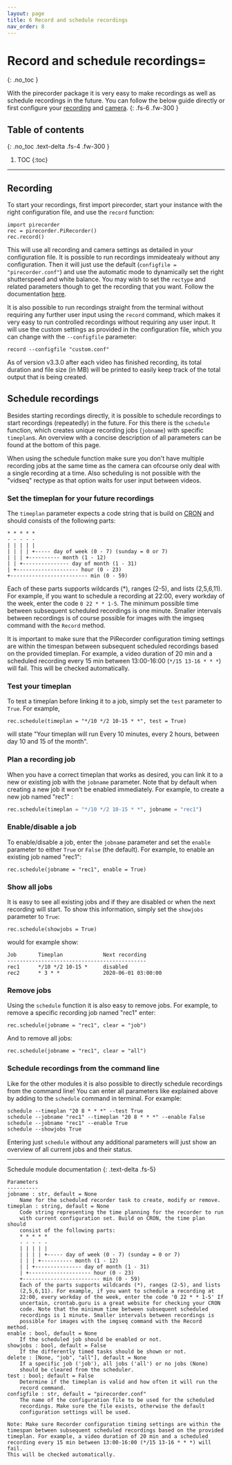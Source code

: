 ```yaml
---
layout: page
title: 6 Record and schedule recordings
nav_order: 8
---
```

# Record and schedule recordings=
{: .no_toc }

With the pirecorder package it is very easy to make recordings as well as schedule recordings in the future. You can follow the below guide directly or first configure your [recording](4-configure-recording-settings.md) and [camera](5-configure-camera-settings.md).
{: .fs-6 .fw-300 }

## Table of contents
{: .no_toc .text-delta .fs-4 .fw-300 }

1. TOC
{:toc}
---

## Recording
To start your recordings, first import pirecorder, start your instance with the right configuration file, and use the `record` function:

```
import pirecorder
rec = pirecorder.PiRecorder()
rec.record()
```

This will use all recording and camera settings as detailed in your configuration file. It is possible to run recordings immideatealy without any configuration. Then it will just use the default (`configfile = "pirecorder.conf"`) and use the automatic mode to dynamically set the right shutterspeed and white balance. You may wish to set the `rectype` and related parameters though to get the recording that you want. Follow the documentation [here](4-configure-recording-settings.md).

It is also possible to run recordings straight from the terminal without requiring any further user input using the `record` command, which makes it very easy to run controlled recordings without requiring any user input. It will use the custom settings as provided in the configuration file, which you can change with the `--configfile` parameter:

```
record --configfile "custom.conf"
```

As of version v3.3.0 after each video has finished recording, its total duration and file size (in MB) will be printed to easily keep track of the total output that is being created.

## Schedule recordings
Besides starting recordings directly, it is possible to schedule recordings to start recordings (repeatedly) in the future. For this there is the `schedule` function, which creates unique recording jobs (`jobname`) with specific `timeplan`s. An overview with a concise description of all parameters can be found at the bottom of this page.

When using the schedule function make sure you don't have multiple recording jobs at the same time as the camera can ofcourse only deal with a single recording at a time. Also scheduling is not possible with the "vidseq" rectype as that option waits for user input between videos.

### Set the timeplan for your future recordings
The `timeplan` parameter expects a code string that is build on [CRON](https://en.wikipedia.org/wiki/Cron) and should consists of the following parts:

```
* * * * *
- - - - -
| | | | |
| | | | +----- day of week (0 - 7) (sunday = 0 or 7)
| | | +---------- month (1 - 12)
| | +--------------- day of month (1 - 31)
| +-------------------- hour (0 - 23)
+------------------------- min (0 - 59)
```

Each of these parts supports wildcards (\*), ranges (2-5), and lists (2,5,6,11). For example, if you want to schedule a recording at 22:00, every workday of the week, enter the code `0 22 * * 1-5`. The minimum possible time between subsequent scheduled recordings is one minute. Smaller intervals between recordings is of course possible for images with the imgseq command with the `Record` method.

It is important to make sure that the PiRecorder configuration timing settings are within the timespan between subsequent scheduled recordings based on the provided timeplan. For example, a video duration of 20 min and a scheduled recording every 15 min between 13:00-16:00 (`*/15 13-16 * * *`) will fail. This will be checked automatically.

### Test your timeplan
To test a timeplan before linking it to a job, simply set the `test` parameter to `True`. For example,

```
rec.schedule(timeplan = "*/10 */2 10-15 * *", test = True)
```

will state "Your timeplan will run Every 10 minutes, every 2 hours, between day 10 and 15 of the month".

### Plan a recording job
When you have a correct timeplan that works as desired, you can link it to a new or existing job with the `jobname` parameter. Note that by default when creating a new job it won't be enabled immediately. For example, to create a new job named "rec1" :

```python
rec.schedule(timeplan = "*/10 */2 10-15 * *", jobname = "rec1")
```

### Enable/disable a job
To enable/disable a job, enter the `jobname` parameter and set the `enable` parameter to either `True` or `False` (the default). For example, to enable an existing job named "rec1":

```
rec.schedule(jobname = "rec1", enable = True)
```

### Show all jobs
It is easy to see all existing jobs and if they are disabled or when the next recording will start. To show this information, simply set the `showjobs` parameter to `True`:

```
rec.schedule(showjobs = True)
```

would for example show:

```
Job       Timeplan             Next recording
---------------------------------------------
rec1      */10 */2 10-15 *     disabled
rec2      * 3 * *              2020-06-01 03:00:00
```


### Remove jobs
Using the `schedule` function it is also easy to remove jobs. For example, to remove a specific recording job named "rec1" enter:

```
rec.schedule(jobname = "rec1", clear = "job")
```

And to remove all jobs:

```
rec.schedule(jobname = "rec1", clear = "all")
```

### Schedule recordings from the command line
Like for the other modules it is also possible to directly schedule recordings from the command line! You can enter all parameters like explained above by adding to the `schedule` command in terminal. For example:

```
schedule --timeplan "20 8 * * *" --test True
schedule --jobname "rec1" --timeplan "20 8 * * *" --enable False
schedule --jobname "rec1" --enable True
schedule --showjobs True
```

Entering just `schedule` without any additional parameters will just show an overview of all current jobs and their status.

---
Schedule module documentation
{: .text-delta .fs-5}
```
Parameters
----------
jobname : str, default = None
    Name for the scheduled recorder task to create, modify or remove.
timeplan : string, default = None
    Code string representing the time planning for the recorder to run
    with current configuration set. Build on CRON, the time plan should
    consist of the following parts:
    * * * * *
    - - - - -
    | | | | |
    | | | | +----- day of week (0 - 7) (sunday = 0 or 7)
    | | | +---------- month (1 - 12)
    | | +--------------- day of month (1 - 31)
    | +-------------------- hour (0 - 23)
    +------------------------- min (0 - 59)
    Each of the parts supports wildcards (*), ranges (2-5), and lists
    (2,5,6,11). For example, if you want to schedule a recording at
    22:00, every workday of the week, enter the code '0 22 * * 1-5' If
    uncertain, crontab.guru is a great website for checking your CRON
    code. Note that the minimum time between subsequent scheduled
    recordings is 1 minute. Smaller intervals between recordings is
    possible for images with the imgseq command with the Record method.
enable : bool, default = None
    If the scheduled job should be enabled or not.
showjobs : bool, default = False
    If the differently timed tasks should be shown or not.
delete : [None, "job", "all"], default = None
    If a specific job ('job'), all jobs ('all') or no jobs (None)
    should be cleared from the scheduler.
test : bool; default = False
    Determine if the timeplan is valid and how often it will run the
    record command.
configfile : str, default = "pirecorder.conf"
    The name of the configuration file to be used for the scheduled
    recordings. Make sure the file exists, otherwise the default
    configuration settings will be used.

Note: Make sure Recorder configuration timing settings are within the
timespan between subsequent scheduled recordings based on the provided
timeplan. For example, a video duration of 20 min and a scheduled
recording every 15 min between 13:00-16:00 (*/15 13-16 * * *) will fail.
This will be checked automatically.
```
